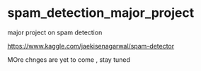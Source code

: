 # spam_detection_major_project

major project on spam detection

https://www.kaggle.com/jaekisenagarwal/spam-detector

MOre chnges are yet to come , stay tuned
